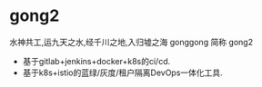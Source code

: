 # gong2
水神共工,运九天之水,经千川之地,入归墟之海
gonggong 简称 gong2

* 基于gitlab+jenkins+docker+k8s的ci/cd.
* 基于k8s+istio的蓝绿/灰度/租户隔离DevOps一体化工具.
